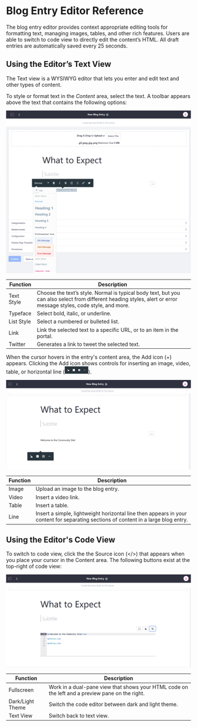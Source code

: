 # Blog Entry Editor Reference

The blog entry editor provides context appropriate editing tools for formatting text, managing images, tables, and other rich features. Users are able to switch to code view to directly edit the content’s HTML. All draft entries are automatically saved every 25 seconds.

## Using the Editor’s Text View

The Text view is a WYSIWYG editor that lets you enter and edit text and other types of content.

To style or format text in the _Content_ area, select the text. A toolbar appears above the text that contains the following options:

![Formatting elements](./blog-entry-editor-reference/images/01.png)

| Function   | Description                                                                                                                                                       |
| ---------- | ----------------------------------------------------------------------------------------------------------------------------------------------------------------- |
| Text Style | Choose the text’s style. Normal is typical body text, but you can also select from different heading styles, alert or error message styles, code style, and more. |
| Typeface   | Select bold, italic, or underline.                                                                                                                                |
| List Style | Select a numbered or bulleted list.                                                                                                                               |
| Link       | Link the selected text to a specific URL, or to an item in the portal.                                                                                            |
| Twitter    | Generates a link to tweet the selected text.                                                                                                                      |

When the cursor hovers in the entry's content area, the Add icon (+) appears. Clicking the Add icon shows controls for inserting an image, video, table, or horizontal line (![Controls](../../images/icon-content-insert-controls.png)).

![Add additional elements](./blog-entry-editor-reference/images/02.png)

| Function | Description                                                                                                                         |
| -------- | ----------------------------------------------------------------------------------------------------------------------------------- |
| Image    | Upload an image to the blog entry.                                                                                                  |
| Video    | Insert a video link.                                                                                                                |
| Table    | Insert a table.                                                                                                                     |
| Line     | Insert a simple, lightweight horizontal line then appears in your content for separating sections of content in a large blog entry. |

## Using the Editor's Code View

To switch to code view, click the the Source icon (</>) that appears when you place your cursor in the Content area. The following buttons exist at the top-right of code view:

![Using the Code View](./blog-entry-editor-reference/images/03.png)

| Function         | Description                                                                                     |
| ---------------- | ----------------------------------------------------------------------------------------------- |
| Fullscreen       | Work in a dual-pane view that shows your HTML code on the left and a preview pane on the right. |
| Dark/Light Theme | Switch the code editor between dark and light theme.                                            |
| Text View        | Switch back to text view.                                                                       |
